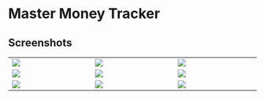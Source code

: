 # Master Money Tracker


## Screenshots

<table width="100%">
  <tbody>
    <tr>
      <td width="1%"><img src="https://user-images.githubusercontent.com/72301141/206411105-4a64ada8-2a9c-4804-ad59-59302a6a82c5.jpg"/></td>
      <td width="1%"><img src="https://user-images.githubusercontent.com/72301141/206417378-9da25e84-bf21-401c-bf23-bce3b352311e.jpg"/></td>
       <td width="1%"><img src="https://user-images.githubusercontent.com/72301141/206417548-787625af-f4b1-4c9d-8aac-fa9bd7c47bfb.jpg"/></td>
    </tr>
    <tr>
      <td width="1%"><img src="https://user-images.githubusercontent.com/72301141/206417565-01bc0f8c-27a4-4648-a845-0a7c29a957c2.jpg"/></td>
      <td width="1%"><img src="https://user-images.githubusercontent.com/72301141/206417707-be626efa-6bed-41be-a932-4e7a5aa22039.jpg"/></td>
       <td width="1%"><img src="https://user-images.githubusercontent.com/72301141/206417743-8a51d828-efe0-4d3e-9f6b-5b16a4f3b086.jpg"/></td>
    </tr>
    <tr>
      <td width="1%"><img src="https://user-images.githubusercontent.com/72301141/206417756-a979fefe-23f8-4a21-bfa5-7e45745c19f0.jpg"/></td>
      <td width="1%"><img src="https://user-images.githubusercontent.com/72301141/206417834-25dc5bb4-c099-4d90-81a6-eb4e469bc40e.jpg"/></td>
       <td width="1%"><img src="https://user-images.githubusercontent.com/72301141/206417851-2ee18113-04bf-48ae-bf83-d377b4517742.jpg"/></td>
    </tr>
  </tbody>
</table>


